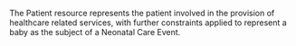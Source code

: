The Patient resource represents the patient involved in the provision of healthcare related services, with further constraints applied to represent a baby as the subject of a Neonatal Care Event.